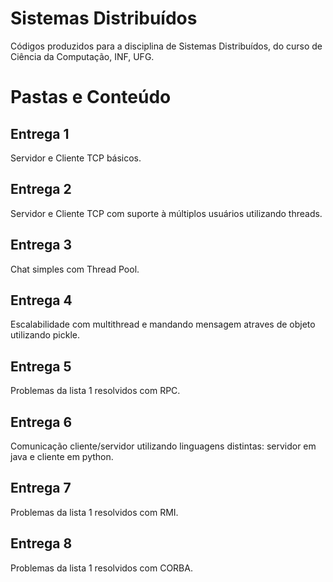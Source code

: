 # Sistemas Distribuídos
Códigos produzidos para a disciplina de Sistemas Distribuídos, do curso de Ciência da Computação, INF, UFG.

# Pastas e Conteúdo

## Entrega 1

Servidor e Cliente TCP básicos.

## Entrega 2

Servidor e Cliente TCP com suporte à múltiplos usuários utilizando threads.

## Entrega 3

Chat simples com Thread Pool.

## Entrega 4

Escalabilidade com multithread e mandando mensagem atraves de objeto utilizando pickle.

## Entrega 5

Problemas da lista 1 resolvidos com RPC.

## Entrega 6

Comunicação cliente/servidor utilizando linguagens distintas: servidor em java e cliente em python.

## Entrega 7

Problemas da lista 1 resolvidos com RMI.

## Entrega 8

Problemas da lista 1 resolvidos com CORBA.